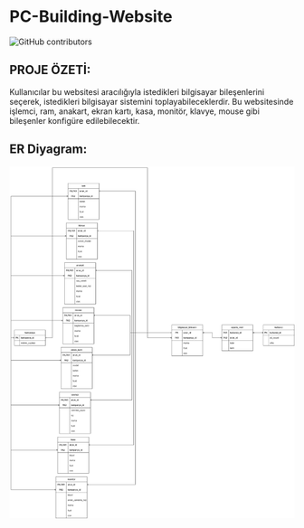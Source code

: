 # PC-Building-Website


![GitHub contributors](https://img.shields.io/github/contributors/Rekl0w/PC-Building-Website)


## PROJE ÖZETİ:

Kullanıcılar bu websitesi aracılığıyla istedikleri bilgisayar bileşenlerini seçerek,
istedikleri bilgisayar sistemini toplayabileceklerdir.
Bu websitesinde işlemci, ram, anakart, ekran kartı, kasa, monitör, klavye, mouse gibi
bileşenler konfigüre edilebilecektir.

## ER Diyagram:

![ERModel](https://github.com/Rekl0w/PC-Building-Website/blob/main/docs/ER_Diagram.jpg?raw=true)